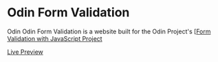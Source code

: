 # Odin Form Validation

Odin Odin Form Validation is a website built for the Odin Project's [[Form Validation with JavaScript Project](https://www.theodinproject.com/lessons/node-path-javascript-form-validation-with-javascript)

[Live Preview](https://alopine.github.io/odin-form-validation/)

